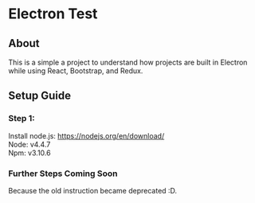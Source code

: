 # Electron Test

## About

This is a simple a project to understand how projects are built in Electron while using React, Bootstrap, and Redux.

## Setup Guide

### Step 1:
Install node.js: https://nodejs.org/en/download/ <br/>
Node: v4.4.7 <br/>
Npm: v3.10.6

### Further Steps Coming Soon
Because the old instruction became deprecated :D.
